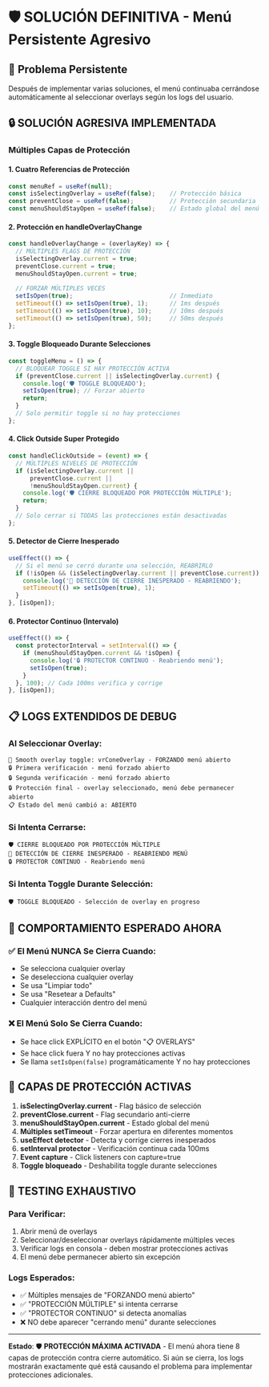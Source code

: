 # 🛡️ SOLUCIÓN DEFINITIVA - Menú Persistente Agresivo

## 🚨 Problema Persistente
Después de implementar varias soluciones, el menú continuaba cerrándose automáticamente al seleccionar overlays según los logs del usuario.

## 🔒 SOLUCIÓN AGRESIVA IMPLEMENTADA

### **Múltiples Capas de Protección**

#### **1. Cuatro Referencias de Protección**
```jsx
const menuRef = useRef(null);
const isSelectingOverlay = useRef(false);    // Protección básica
const preventClose = useRef(false);          // Protección secundaria
const menuShouldStayOpen = useRef(false);    // Estado global del menú
```

#### **2. Protección en handleOverlayChange**
```jsx
const handleOverlayChange = (overlayKey) => {
  // MÚLTIPLES FLAGS DE PROTECCIÓN
  isSelectingOverlay.current = true;
  preventClose.current = true;
  menuShouldStayOpen.current = true;
  
  // FORZAR MÚLTIPLES VECES
  setIsOpen(true);                           // Inmediato
  setTimeout(() => setIsOpen(true), 1);      // 1ms después
  setTimeout(() => setIsOpen(true), 10);     // 10ms después
  setTimeout(() => setIsOpen(true), 50);     // 50ms después
};
```

#### **3. Toggle Bloqueado Durante Selecciones**
```jsx
const toggleMenu = () => {
  // BLOQUEAR TOGGLE SI HAY PROTECCIÓN ACTIVA
  if (preventClose.current || isSelectingOverlay.current) {
    console.log('🛡️ TOGGLE BLOQUEADO');
    setIsOpen(true); // Forzar abierto
    return;
  }
  // Solo permitir toggle si no hay protecciones
};
```

#### **4. Click Outside Super Protegido**
```jsx
const handleClickOutside = (event) => {
  // MÚLTIPLES NIVELES DE PROTECCIÓN
  if (isSelectingOverlay.current || 
      preventClose.current || 
      !menuShouldStayOpen.current) {
    console.log('🛡️ CIERRE BLOQUEADO POR PROTECCIÓN MÚLTIPLE');
    return;
  }
  // Solo cerrar si TODAS las protecciones están desactivadas
};
```

#### **5. Detector de Cierre Inesperado**
```jsx
useEffect(() => {
  // Si el menú se cerró durante una selección, REABRIRLO
  if (!isOpen && (isSelectingOverlay.current || preventClose.current)) {
    console.log('🚨 DETECCIÓN DE CIERRE INESPERADO - REABRIENDO');
    setTimeout(() => setIsOpen(true), 1);
  }
}, [isOpen]);
```

#### **6. Protector Continuo (Intervalo)**
```jsx
useEffect(() => {
  const protectorInterval = setInterval(() => {
    if (menuShouldStayOpen.current && !isOpen) {
      console.log('🔒 PROTECTOR CONTINUO - Reabriendo menú');
      setIsOpen(true);
    }
  }, 100); // Cada 100ms verifica y corrige
}, [isOpen]);
```

## 📋 LOGS EXTENDIDOS DE DEBUG

### **Al Seleccionar Overlay:**
```
🔄 Smooth overlay toggle: vrConeOverlay - FORZANDO menú abierto
🔒 Primera verificación - menú forzado abierto
🔒 Segunda verificación - menú forzado abierto
🔒 Protección final - overlay seleccionado, menú debe permanecer abierto
📋 Estado del menú cambió a: ABIERTO
```

### **Si Intenta Cerrarse:**
```
🛡️ CIERRE BLOQUEADO POR PROTECCIÓN MÚLTIPLE
🚨 DETECCIÓN DE CIERRE INESPERADO - REABRIENDO MENÚ
🔒 PROTECTOR CONTINUO - Reabriendo menú
```

### **Si Intenta Toggle Durante Selección:**
```
🛡️ TOGGLE BLOQUEADO - Selección de overlay en progreso
```

## 🎯 COMPORTAMIENTO ESPERADO AHORA

### ✅ **El Menú NUNCA Se Cierra Cuando:**
- Se selecciona cualquier overlay
- Se deselecciona cualquier overlay
- Se usa "Limpiar todo"
- Se usa "Resetear a Defaults"
- Cualquier interacción dentro del menú

### ❌ **El Menú Solo Se Cierra Cuando:**
- Se hace click EXPLÍCITO en el botón "📋 OVERLAYS"
- Se hace click fuera Y no hay protecciones activas
- Se llama `setIsOpen(false)` programáticamente Y no hay protecciones

## 🔧 CAPAS DE PROTECCIÓN ACTIVAS

1. **isSelectingOverlay.current** - Flag básico de selección
2. **preventClose.current** - Flag secundario anti-cierre
3. **menuShouldStayOpen.current** - Estado global del menú
4. **Múltiples setTimeout** - Forzar apertura en diferentes momentos
5. **useEffect detector** - Detecta y corrige cierres inesperados
6. **setInterval protector** - Verificación continua cada 100ms
7. **Event capture** - Click listeners con capture=true
8. **Toggle bloqueado** - Deshabilita toggle durante selecciones

## 🧪 TESTING EXHAUSTIVO

### **Para Verificar:**
1. Abrir menú de overlays
2. Seleccionar/deseleccionar overlays rápidamente múltiples veces
3. Verificar logs en consola - deben mostrar protecciones activas
4. El menú debe permanecer abierto sin excepción

### **Logs Esperados:**
- ✅ Múltiples mensajes de "FORZANDO menú abierto"
- ✅ "PROTECCIÓN MÚLTIPLE" si intenta cerrarse
- ✅ "PROTECTOR CONTINUO" si detecta anomalías
- ❌ NO debe aparecer "cerrando menú" durante selecciones

---

**Estado**: 🛡️ **PROTECCIÓN MÁXIMA ACTIVADA** - El menú ahora tiene 8 capas de protección contra cierre automático. Si aún se cierra, los logs mostrarán exactamente qué está causando el problema para implementar protecciones adicionales.
